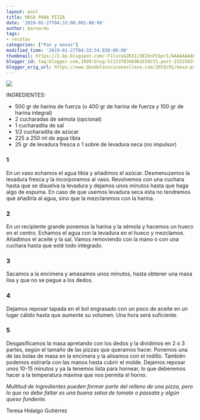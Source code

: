 ```yaml
---
layout: post
title: MASA PARA PIZZA
date: '2019-01-27T04:33:00.001-08:00'
author: bernardo
tags:
- recetas
categories: ["Pan y masas"]
modified_time: '2019-01-27T04:33:54.830-08:00'
thumbnail: https://2.bp.blogspot.com/-F1lvcuGZKXI/XE2knFCbprI/AAAAAAAAEfE/1r-V-p0c060GdYMl2VZEC1IdOLaLELrIwCLcBGAs/s400/IMG_20190108_210712_HDR.jpg
blogger_id: tag:blogger.com,1999:blog-5113370346961639215.post-2333585988756918280
blogger_orig_url: https://www.dondelacocinanoslleve.com/2019/01/masa-para-pizza.html
---
```


  

![](https://2.bp.blogspot.com/-F1lvcuGZKXI/XE2knFCbprI/AAAAAAAAEfE/1r-V-p0c060GdYMl2VZEC1IdOLaLELrIwCLcBGAs/s400/IMG_20190108_210712_HDR.JPG)

  
INGREDIENTES:
* 500 gr de harina de fuerza (o 400 gr de harina de fuerza y 100 gr de harina integral)
* 2 cucharadas de sémola (opcional)
* 1 cucharadita de sal
* 1/2 cucharadita de azúcar
* 225 a 250 ml de agua tibia
* 25 gr de levadura fresca o 1 sobre de levadura seca (no impulsor)  

### 1

En un vaso echamos el agua tibia y añadimos el azúcar. Desmenuzamos la levadura fresca y la incorporamos al vaso. Revolvemos con una cuchara hasta que se disuelva la levadura y dejamos unos minutos hasta que haga algo de espuma. En caso de que usemos levadura seca ésta no tendremos que añadirla al agua, sino que la mezclaremos con la harina.  

### 2

En un recipiente grande ponemos la harina y la sémola y hacemos un hueco en el centro. Echamos el agua con la levadura en el hueco y mezclamos. Añadimos el aceite y la sal. Vamos removiendo con la mano o con una cuchara hasta que esté todo integrado.  

### 3

Sacamos a la encimera y amasamos unos minutos, hasta obtener una masa lisa y que no se pegue a los dedos.  

### 4

Dejamos reposar tapada en el bol engrasado con un poco de aceite en un lugar cálido hasta que aumente su volumen. Una hora será suficiente.  

### 5

Desgasificamos la masa apretando con los dedos y la dividimos en 2 o 3 partes, según el tamaño de las pizzas que queramos hacer. Ponemos una de las bolas de masa en la encimera y la alisamos con el rodillo. También podemos estirarla con las manos hasta cubrir el molde. Dejamos reposar unos 10-15 minutos y ya la tenemos lista para hornear, lo que deberemos hacer a la temperatura máxima que nos permita el horno.  

_Multitud de ingredientes pueden formar parte del relleno de una pizza, pero lo que no debe faltar es una buena salsa de tomate o passata y algún queso fundente._

Teresa Hidalgo Gutiérrez
